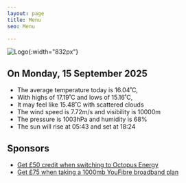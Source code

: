 ```yaml
---
layout: page
title: Menu
seo: Menu

---
```


![Logo](/images/logo.jpg){:width="832px"}

<!-- weather_marker starts -->
## On Monday, 15 September 2025

- The average temperature today is 16.04˚C,
- With highs of 17.19˚C and lows of 15.16˚C,
- It may feel like 15.48˚C with scattered clouds
- The wind speed is 7.72m/s and visibility is 10000m
- The pressure is 1003hPa and humidity is 68%
- The sun will rise at 05:43 and set at 18:24

<!-- weather_marker ends -->

## Sponsors

- [Get £50 credit when switching to Octopus Energy](https://bit.ly/3oD1nnS)
- [Get £75 when taking a 1000mb YouFibre broadband plan](https://aklam.io/91zWhU?)
